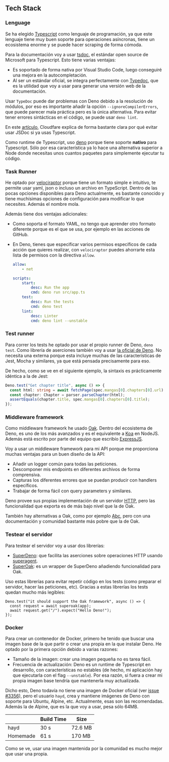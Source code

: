 ## Tech Stack

### Lenguage

Se ha elegido [Typescript](https://www.typescriptlang.org/) como lenguaje de programación, ya que este lenguaje tiene muy buen soporte para operaciones asíncronas, tiene un ecosistema enorme y se puede hacer scraping de forma cómoda.

Para la documentación voy a usar [tsdoc](https://github.com/microsoft/tsdoc),
el estándar open source de Microsoft para Typescript. Esto tiene varias ventajas:

- Es soportado de forma nativa por Visual Studio Code, luego conseguiré una mejora en la autocompletación.
- Al ser un estándar oficial, se integra perfectamente con [Typedoc](https://github.com/TypeStrong/typedoc), que es la utilidad que voy a usar para generar una versión web de la documentación.

Usar `TypeDoc` puede dar problemas con Deno debido a la resolución de módulos, por eso es importante añadir la opción `--ignoreCompilerErrors`, que puede parecer mala práctica pero es la única alternativa. Para evitar tener errores sintácticas en el código, se puede usar `deno lint`.

En este [artículo](https://blog.cloudflare.com/generating-documentation-for-typescript-projects/), Cloudfare explica de forma bastante clara por qué evitar usar JSDoc si ya usas Typescript.

Como runtime de Typescript, uso [deno](https://deno.land/) porque tiene soporte **nativo** para Typescript. Sólo por esa característica ya lo hace una alternativa superior a Node donde necesitas unos cuantos paquetes para simplemente ejecutar tu código.

### Task Runner

He optado por [velociraptor](https://deno.land/x/velociraptor@1.0.0-beta.14) porque tiene un formato simple e intuitivo, te permite usar yaml, json o incluso un archivo en TypeScript. Dentro de las pocas opciones disponibles para Deno actualmente, es bastante conocido y tiene muchísimas opciones de configuración para modificar lo que necesites. Además el nombre mola.

Además tiene dos ventajas adicionales:

- Como soporta el formato YAML, no tengo que aprender otro formato diferente porque es el que se usa, por ejemplo en las acciones de GitHub.
- En Deno, tienes que especificar varios permisos específicos de cada acción que quieres realizar, con `velociraptor` puedes ahorrarte esta lista de permisos con la directiva `allow`.

    ~~~yaml
    allow:
        - net

    scripts:
        start:
            desc: Run the app
            cmd: deno run src/app.ts
        test:
            desc: Run the tests
            cmd: deno test
        lint:
            desc: Linter
            cmd: deno lint --unstable
    ~~~

### Test runner

Para correr los tests he optado por usar el propio runner de Deno, `deno test`. Como librería de aserciones también voy a usar [la oficial de Deno](https://deno.land/std@0.74.0/testing/). No necesita una externa porque esta incluye muchas de las características de Jest, Mocha y similares, ya que está pensada precisamente para eso.

De hecho, como se ve en el siguiente ejemplo, la sintaxis es prácticamente idéntica a la de Jest:

~~~ts
Deno.test("Get chapter title", async () => {
  const html: string = await fetchPage(spec.mangas[0].chapters[0].url);
  const chapter: Chapter = parser.parseChapter(html);
  assertEquals(chapter.title, spec.mangas[0].chapters[0].title);
});

~~~

### Middleware framework

Como middleware framework he usado [Oak](https://github.com/oakserver/oak). Dentro del ecosistema de Deno, es uno de los más avanzados y es el equivalente a [Koa](https://github.com/koajs/koa/) en NodeJS. Además está escrito por parte del equipo que escribío [ExpressJS](https://expressjs.com/es/).

Voy a usar un middleware framework para mi API porque me proporciona muchas ventajas para un buen diseño de la API:

- Añadir un logger común para todas las peticiones.
- Descomponer mis endpoints en diferentes archivos de forma comprensiva.
- Capturas los diferentes errores que se puedan producir con handlers específicos.
- Trabajar de forma fácil con query parameters y similares.

Deno provee sus propias implementación de un servidor [HTTP](https://deno.land/std@0.74.0/http), pero las funcionalidad que exporta es de más bajo nivel que la de Oak.

También hay alternativas a Oak, como por ejemplo [Abc](https://deno.land/x/abc@v1.1.0), pero con una documentación y comunidad bastante más pobre que la de Oak.

### Testear el servidor

Para testear el servidor voy a usar dos librerías:

- [SuperDeno](https://github.com/asos-craigmorten/superdeno): que facilita las aserciones sobre operaciones HTTP usando [superagent](https://github.com/visionmedia/superagent).
- [SuperOak](https://github.com/asos-craigmorten/superoak): es un wrapper de SuperDeno añadiendo funcionalidad para Oak.

Uso estas librerías para evitar repetir código en los tests (como preparar el servidor, hacer las peticiones, etc). Gracias a estas librerías los tests quedan mucho más legibles:

~~~
Deno.test("it should support the Oak framework", async () => {
  const request = await superoak(app);
  await request.get("/").expect("Hello Deno!");
});
~~~

### Docker

Para crear un contenedor de Docker, primero he tenido que buscar una imagen base de la que partir o crear una propia en la que instalar Deno. He optado por la primera opción debido a varias razones:

- Tamaño de la imagen: crear una imagen pequeña no es tarea fácil.
- Frecuencia de actualización: Deno es un runtime de Typescript en desarrollo, con características no estables (de hecho, mi aplicación hay que ejecutarla con el flag `--unstable`). Por esa razón, si fuera a crear mi propia imagen base tendría que mantenerla muy actualizada.

Dicho esto, Deno todavía no tiene una imagen de Docker oficial (ver [issue #3356](https://github.com/denoland/deno/issues/3356)), pero el usuario `hayd`, crea y mantiene imágenes de Deno con soporte para Ubuntu, Alpine, etc. Actualmente, esas son las recomendadas. Además la de Alpine, que es la que voy a usar, pesa sólo 64MB.

|   | Build Time | Size |
|---|---|---|
| hayd  |  30 s | 72.6 MB   |
| Homemade  |  61 s | 170 MB    |

Como se ve, usar una imagen mantenida por la comunidad es mucho mejor que usar una propia.